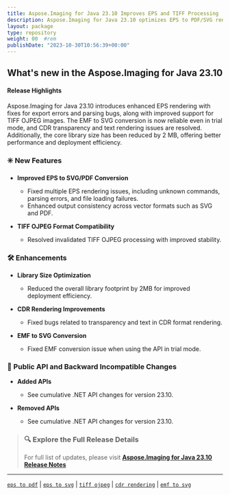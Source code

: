 ```yaml
---
title: Aspose.Imaging for Java 23.10 Improves EPS and TIFF Processing
description: Aspose.Imaging for Java 23.10 optimizes EPS to PDF/SVG rendering, enhances TIFF OJPEG support, fixes EMF and CDR issues, and reduces library size by 2MB.
layout: package
type: repository
weight: 00	#rem
publishDate: "2023-10-30T10:56:39+00:00"
---
```


## What's new in the Aspose.Imaging for Java 23.10

#### Release Highlights

Aspose.Imaging for Java 23.10 introduces enhanced EPS rendering with fixes for export errors and parsing bugs, along with improved support for TIFF OJPEG images. The EMF to SVG conversion is now reliable even in trial mode, and CDR transparency and text rendering issues are resolved. Additionally, the core library size has been reduced by 2 MB, offering better performance and deployment efficiency.

### ✳️ New Features

- **Improved EPS to SVG/PDF Conversion**
  - Fixed multiple EPS rendering issues, including unknown commands, parsing errors, and file loading failures.
  - Enhanced output consistency across vector formats such as SVG and PDF.

- **TIFF OJPEG Format Compatibility**
  - Resolved invalidated TIFF OJPEG processing with improved stability.

### 🛠 Enhancements

- **Library Size Optimization**
  - Reduced the overall library footprint by 2MB for improved deployment efficiency.

- **CDR Rendering Improvements**
  - Fixed bugs related to transparency and text in CDR format rendering.

- **EMF to SVG Conversion**
  - Fixed EMF conversion issue when using the API in trial mode.

### 🔄 Public API and Backward Incompatible Changes

- **Added APIs**
  - See cumulative .NET API changes for version 23.10.

- **Removed APIs**
  - See cumulative .NET API changes for version 23.10.

> ### 🔍 Explore the Full Release Details
>
> For full list of updates, please visit **[Aspose.Imaging for Java 23.10 Release Notes](https://releases.aspose.com/imaging/java/release-notes/2023/aspose-imaging-for-java-23-10-release-notes/)**

---

[`eps to pdf`](https://search.aspose.com/q/eps-to-pdf.html) | [`eps to svg`](https://search.aspose.com/q/eps-to-svg.html) | [`tiff ojpeg`](https://search.aspose.com/q/tiff-ojpeg.html) | [`cdr rendering`](https://search.aspose.com/q/cdr-rendering.html) | [`emf to svg`](https://search.aspose.com/q/emf-to-svg.html)
